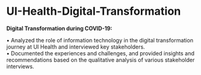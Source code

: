 # UI-Health-Digital-Transformation

**Digital Transformation during COVID-19:**

• Analyzed the role of information technology in the digital transformation journey at UI Health and interviewed key stakeholders.<br />
• Documented the experiences and challenges, and provided insights and recommendations based on the qualitative analysis of various stakeholder interviews.
